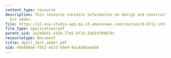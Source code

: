 ```yaml
---
content_type: resource
description: This resource contains information on design and construction of a 1
  bit adder.
file: https://ol-ocw-studio-app-qa.s3.amazonaws.com/courses/6-071j-introduction-to-electronics-signals-and-measurement-spring-2006/406846a6f052eb3350e99ac4a6ba4eb8_dgitl_1bit_adder.pdf
file_type: application/pdf
parent_uid: 2a24b641-e32b-77e5-bf32-2bb33f09679c
resourcetype: Document
title: dgitl_1bit_adder.pdf
uid: 406846a6-f052-eb33-50e9-9ac4a6ba4eb8
---
```

